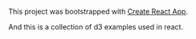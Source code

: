 This project was bootstrapped with [Create React App](https://github.com/facebookincubator/create-react-app).

And this is a collection of d3 examples used in react.
